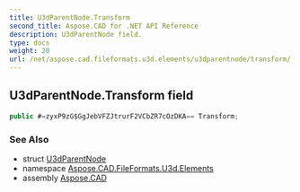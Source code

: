 ```yaml
---
title: U3dParentNode.Transform
second_title: Aspose.CAD for .NET API Reference
description: U3dParentNode field. 
type: docs
weight: 20
url: /net/aspose.cad.fileformats.u3d.elements/u3dparentnode/transform/
---
```

## U3dParentNode.Transform field

```csharp
public #=zyxP9zG$GgJebVFZJtrurF2VCbZR7cOzDKA== Transform;
```

### See Also

* struct [U3dParentNode](../)
* namespace [Aspose.CAD.FileFormats.U3d.Elements](../../u3dparentnode/)
* assembly [Aspose.CAD](../../../)


